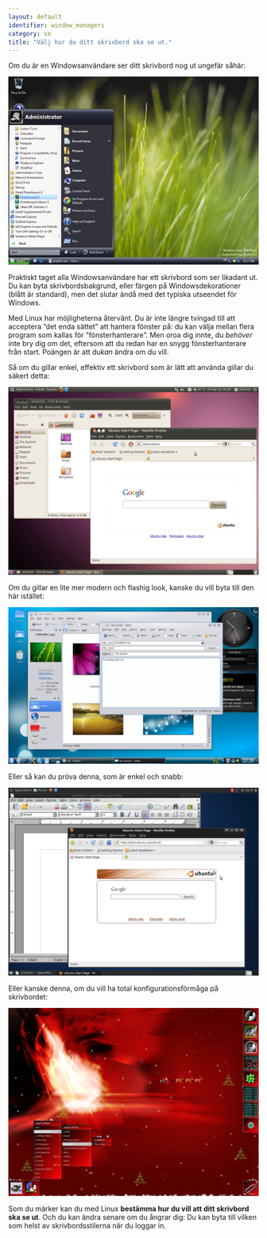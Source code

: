 ```yaml
---
layout: default
identifier: window_managers
category: se
title: "Välj hur du ditt skrivbord ska se ut."
---
```


Om du är en Windowsanvändare ser ditt skrivbord nog ut ungefär såhär:

<img src="/img/window_managers_windows_vista.jpg" />

Praktiskt taget alla Windowsanvändare har ett skrivbord som ser likadant ut. Du kan byta skrivbordsbakgrund, eller färgen på Windowsdekorationer (blått är standard), men det slutar ändå med det typiska utseendet för Windows.

Med Linux har möjligheterna återvänt. Du är inte längre tvingad till att acceptera ”det enda sättet” att hantera  fönster på: du kan välja mellan flera program som kallas för ”fönsterhanterare”. Men oroa dig innte, du <i>behöver</i> inte bry dig om det, eftersom att du redan har en snygg fönsterhanterare från start. Poängen är att du<i>kan</i> ändra om du vill.

Så om du gillar enkel, effektiv ett skrivbord som är lätt att använda gillar du säkert detta:

<img src="/img/window_managers_ubuntu.jpg"/>

Om du gillar en lite mer modern och flashig look, kanske du vill byta till den här istället:

<img src="/img/kde.png" />

Eller så kan du pröva denna, som är enkel och snabb:

<img src="/img/window_managers_xfce.jpg" />

Eller kanske denna, om du vill ha total konfigurationsförmåga på skrivbordet:

<img src="/img/window_managers_wm.jpg" />

Som du märker kan du med Linux <b>bestämma hur du vill att ditt skrivbord ska se ut</b>. Och du kan ändra senare om du ångrar dig: Du kan byta till vilken som helst av skrivbordsstilerna när du loggar in.




